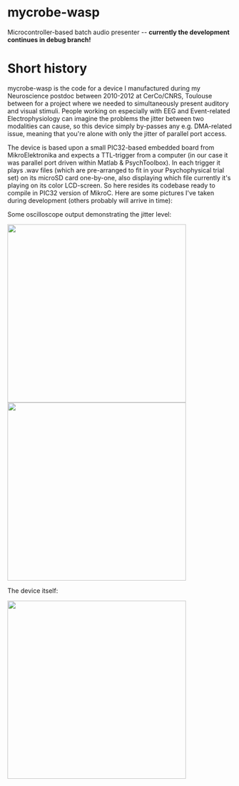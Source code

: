 # mycrobe-wasp
Microcontroller-based batch audio presenter -- **currently the development continues in debug branch!**

# Short history

mycrobe-wasp is the code for a device I manufactured during my Neuroscience postdoc between 2010-2012 at CerCo/CNRS, Toulouse between for a project where we needed to simultaneously present auditory and visual stimuli. People working on especially with EEG and Event-related Electrophysiology can imagine the problems the jitter between two modalities can cause, so this device simply by-passes any e.g. DMA-related issue, meaning that you're alone with only the jitter of parallel port access.

The device is based upon a small PIC32-based embedded board from MikroElektronika and expects a TTL-trigger from a computer (in our case it was parallel port driven within Matlab & PsychToolbox). In each trigger it plays .wav files (which are pre-arranged to fit in your Psychophysical trial set) on its microSD card one-by-one, also displaying which file currently it's playing on its color LCD-screen. So here resides its codebase ready to compile in PIC32 version of MikroC. Here are some pictures I've taken during development (others probably will arrive in time):

Some oscilloscope output demonstrating the jitter level:

<img src="http://icon.unrlabs.org/projects/mycrobe-wasp/images/wasp0.png" width="400">

<img src="http://icon.unrlabs.org/projects/mycrobe-wasp/images/wasp1.png" width="400">

The device itself:

<img src="http://icon.unrlabs.org/projects/mycrobe-wasp/images/wasp2.png" width="400">
